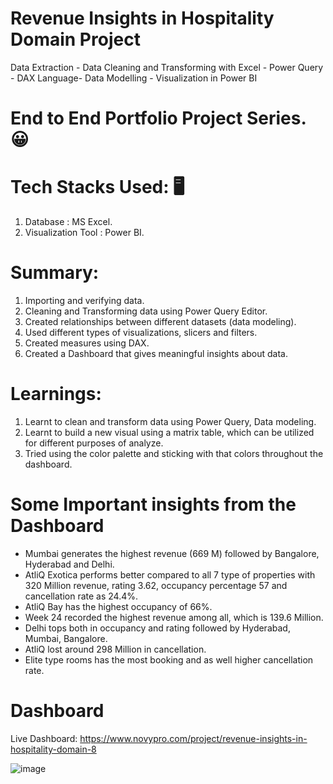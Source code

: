 # Revenue Insights in Hospitality Domain Project
  Data Extraction - Data Cleaning and Transforming with Excel - Power Query - DAX Language- Data Modelling - Visualization in Power BI

# End to End Portfolio Project Series. 😀
# Tech Stacks Used: :desktop_computer:
  1. Database : MS Excel.
  2. Visualization Tool : Power BI. 

# Summary:
  1. Importing and verifying data.
  2. Cleaning and Transforming data using Power Query Editor.
  3. Created relationships between different datasets (data modeling).
  4. Used different types of visualizations, slicers and filters.
  5. Created measures using DAX.
  6. Created a Dashboard that gives meaningful insights about data.

# Learnings:
  1. Learnt to clean and transform data using Power Query, Data modeling.
  2. Learnt to build a new visual using a matrix table, which can be utilized for different purposes of analyze. 
  3. Tried using the color palette and sticking with that colors throughout the dashboard.
   
# Some Important insights from the Dashboard
  * Mumbai generates the highest revenue (669 M) followed by Bangalore, Hyderabad and Delhi.
  * AtliQ Exotica performs better compared to all 7 type of properties with 320 Million revenue, rating 3.62, occupancy 
  percentage 57 and cancellation rate as 24.4%.
  * AtliQ Bay has the highest occupancy of 66%.
  * Week 24 recorded the highest revenue among all, which is 139.6 Million.
  * Delhi tops both in occupancy and rating followed by Hyderabad, Mumbai, Bangalore.
  * AtliQ lost around 298 Million in cancellation.
  * Elite type rooms has the most booking and as well higher cancellation rate.

# Dashboard 
Live Dashboard: https://www.novypro.com/project/revenue-insights-in-hospitality-domain-8

![image](https://github.com/Sivavenkat23/Revenue-Insights-in-Hospitality-Domain---Portfolio-Project/assets/136369442/04fd4296-11da-4dbe-85bc-2dbb455889d2)
